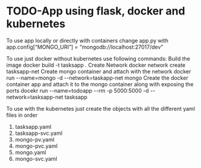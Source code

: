 # TODO-App using flask, docker and kubernetes

To use app locally or directly with containers change app.py with
app.config[“MONGO_URI”] = “mongodb://localhost:27017/dev”

To use just docker without kubernetes use following commands:
  Build the image 
    docker build -t tasksapp .
  Create Network
    docker network create tasksapp-net
  Create mongo container and attach with the network
    docker run --name=mongo -d --network=taskapp-net mongo
  Create the docker container app and attach it to the mongo container along with exposing the ports
    docekr run --name=todoapp --rm -p 5000:5000 -d --network=tasksapp-net tasksapp
    
To use with the kubernetes just create the objects with all the different yaml files in order
1. tasksapp.yaml
2. tasksapp-svc.yaml
3. mongo-pv.yaml
4. mongo-pvc.yaml
5. mongo.yaml
6. mongo-svc.yaml
